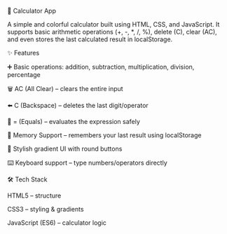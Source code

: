 📱 Calculator App

A simple and colorful calculator built using HTML, CSS, and JavaScript.
It supports basic arithmetic operations (+, -, *, /, %), delete (C), clear (AC), and even stores the last calculated result in localStorage.

✨ Features

➕ Basic operations: addition, subtraction, multiplication, division, percentage

🗑️ AC (All Clear) – clears the entire input

⬅️ C (Backspace) – deletes the last digit/operator

🟰 = (Equals) – evaluates the expression safely

💾 Memory Support – remembers your last result using localStorage

🎨 Stylish gradient UI with round buttons

⌨️ Keyboard support – type numbers/operators directly

🛠️ Tech Stack

HTML5 – structure

CSS3 – styling & gradients

JavaScript (ES6) – calculator logic
